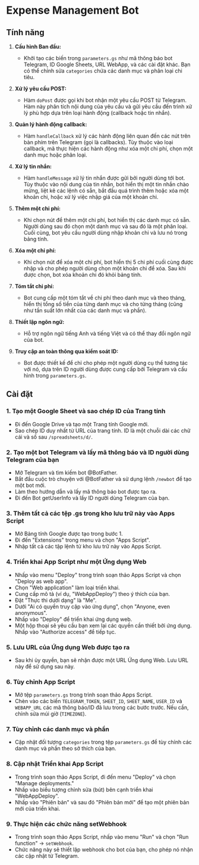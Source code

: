 # Expense Management Bot

## Tính năng

1. **Cấu hình Ban đầu:**
   - Khởi tạo các biến trong `parameters.gs` như mã thông báo bot Telegram, ID Google Sheets, URL WebApp, và các cài đặt khác. Bạn có thể chỉnh sửa `categories` chứa các danh mục và phân loại chi tiêu.

2. **Xử lý yêu cầu POST:**
   - Hàm `doPost` được gọi khi bot nhận một yêu cầu POST từ Telegram. Hàm này phân tích nội dung của yêu cầu và gửi yêu cầu đến trình xử lý phù hợp dựa trên loại hành động (callback hoặc tin nhắn).

3. **Quản lý hành động callback:**
   - Hàm `handleCallback` xử lý các hành động liên quan đến các nút trên bàn phím trên Telegram (gọi là callbacks). Tùy thuộc vào loại callback, mã thực hiện các hành động như xóa một chi phí, chọn một danh mục hoặc phân loại.

4. **Xử lý tin nhắn:**
   - Hàm `handleMessage` xử lý tin nhắn được gửi bởi người dùng tới bot. Tùy thuộc vào nội dung của tin nhắn, bot hiển thị một tin nhắn chào mừng, liệt kê các lệnh có sẵn, bắt đầu quá trình thêm hoặc xóa một khoản chi, hoặc xử lý việc nhập giá của một khoản chi.

5. **Thêm một chi phí:**
   - Khi chọn nút để thêm một chi phí, bot hiển thị các danh mục có sẵn. Người dùng sau đó chọn một danh mục và sau đó là một phân loại. Cuối cùng, bot yêu cầu người dùng nhập khoản chi và lưu nó trong bảng tính.

6. **Xóa một chi phí:**
   - Khi chọn nút để xóa một chi phí, bot hiển thị 5 chi phí cuối cùng được nhập và cho phép người dùng chọn một khoản chi để xóa. Sau khi được chọn, bot xóa khoản chi đó khỏi bảng tính.

7. **Tóm tắt chi phí:**
   - Bot cung cấp một tóm tắt về chi phí theo danh mục và theo tháng, hiển thị tổng số tiền của từng danh mục và cho từng tháng (cũng như tần suất lớn nhất của các danh mục và phần).

8. **Thiết lập ngôn ngữ:**
   - Hỗ trợ ngôn ngữ tiếng Anh và tiếng Việt và có thể thay đổi ngôn ngữ của bot.

9. **Truy cập an toàn thông qua kiểm soát ID:**
   - Bot được thiết kế để chỉ cho phép một người dùng cụ thể tương tác với nó, dựa trên ID người dùng được cung cấp bởi Telegram và cấu hình trong `parameters.gs`.


## Cài đặt

### 1. Tạo một Google Sheet và sao chép ID của Trang tính

- Đi đến Google Drive và tạo một Trang tính Google mới.
- Sao chép ID duy nhất từ URL của trang tính. ID là một chuỗi dài các chữ cái và số sau `/spreadsheets/d/`.

### 2. Tạo một bot Telegram và lấy mã thông báo và ID người dùng Telegram của bạn

- Mở Telegram và tìm kiếm bot @BotFather.
- Bắt đầu cuộc trò chuyện với @BotFather và sử dụng lệnh `/newbot` để tạo một bot mới.
- Làm theo hướng dẫn và lấy mã thông báo bot được tạo ra.
- Đi đến Bot getUserInfo và lấy ID người dùng Telegram của bạn.

### 3. Thêm tất cả các tệp .gs trong kho lưu trữ này vào Apps Script

- Mở Bảng tính Google được tạo trong bước 1.
- Đi đến "Extensions" trong menu và chọn "Apps Script".
- Nhập tất cả các tập lệnh từ kho lưu trữ này vào Apps Script.

### 4. Triển khai App Script như một Ứng dụng Web

- Nhấp vào menu "Deploy" trong trình soạn thảo Apps Script và chọn "Deploy as web app".
- Chọn "Web application" làm loại triển khai.
- Cung cấp mô tả (ví dụ, "WebAppDeploy") theo ý thích của bạn.
- Đặt "Thực thi dưới dạng" là "Me".
- Dưới "Ai có quyền truy cập vào ứng dụng", chọn "Anyone, even anonymous".
- Nhấp vào "Deploy" để triển khai ứng dụng web.
- Một hộp thoại sẽ yêu cầu bạn xem lại các quyền cần thiết bởi ứng dụng. Nhấp vào "Authorize access" để tiếp tục.

### 5. Lưu URL của Ứng dụng Web được tạo ra

- Sau khi ủy quyền, bạn sẽ nhận được một URL Ứng dụng Web. Lưu URL này để sử dụng sau này.

### 6. Tùy chỉnh App Script

- Mở tệp `parameters.gs` trong trình soạn thảo Apps Script.
- Chèn vào các biến `TELEGRAM_TOKEN`, `SHEET_ID`, `SHEET_NAME`, `USER_ID` và `WEBAPP_URL` các mã thông báo/ID đã lưu trong các bước trước. Nếu cần, chỉnh sửa múi giờ (`TIMEZONE`).

### 7. Tùy chỉnh các danh mục và phần

- Cập nhật đối tượng `categories` trong tệp `parameters.gs` để tùy chỉnh các danh mục và phần theo sở thích của bạn.

### 8. Cập nhật Triển khai App Script

- Trong trình soạn thảo Apps Script, đi đến menu "Deploy" và chọn "Manage deployments."
- Nhấp vào biểu tượng chỉnh sửa (bút) bên cạnh triển khai "WebAppDeploy".
- Nhấp vào "Phiên bản" và sau đó "Phiên bản mới" để tạo một phiên bản mới của triển khai.

### 9. Thực hiện các chức năng setWebhook

- Trong trình soạn thảo Apps Script, nhấp vào menu "Run" và chọn "Run function" -> `setWebhook`.
- Chức năng này sẽ thiết lập webhook cho bot của bạn, cho phép nó nhận các cập nhật từ Telegram.
